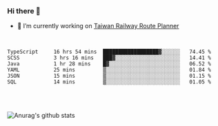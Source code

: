 ### Hi there 👋

- 🔭 I’m currently working on [Taiwan Railway Route Planner](https://github.com/Taiwan-Railway-Route-Planner)

<br/>

<!--START_SECTION:waka-->

```text
TypeScript     16 hrs 54 mins  ██████████████████▓░░░░░░   74.45 %
SCSS           3 hrs 16 mins   ███▓░░░░░░░░░░░░░░░░░░░░░   14.41 %
Java           1 hr 28 mins    █▓░░░░░░░░░░░░░░░░░░░░░░░   06.52 %
YAML           25 mins         ▒░░░░░░░░░░░░░░░░░░░░░░░░   01.84 %
JSON           15 mins         ▒░░░░░░░░░░░░░░░░░░░░░░░░   01.15 %
SQL            14 mins         ▒░░░░░░░░░░░░░░░░░░░░░░░░   01.05 %
```

<!--END_SECTION:waka-->

<br/>
<br/>

![Anurag's github stats](https://github-readme-stats.vercel.app/api?username=DepickereSven&show_icons=true&theme=tokyonight)



<!--
**DepickereSven/DepickereSven** is a ✨ _special_ ✨ repository because its `README.md` (this file) appears on your GitHub profile.

Here are some ideas to get you started:

- 🔭 I’m currently working on ...
- 🌱 I’m currently learning ...
- 👯 I’m looking to collaborate on ...
- 🤔 I’m looking for help with ...
- 💬 Ask me about ...
- 📫 How to reach me: ...
- 😄 Pronouns: ...
- ⚡ Fun fact: ...
-->
